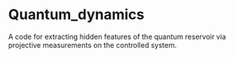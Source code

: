 # Quantum_dynamics
A code for extracting hidden features of the quantum reservoir via projective measurements on the controlled system.
